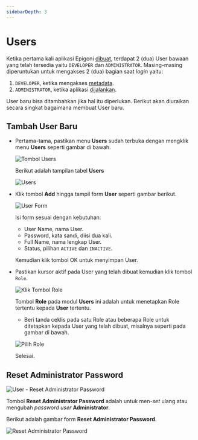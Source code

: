 ```yaml
---
sidebarDepth: 3
---
```


# Users

Ketika pertama kali aplikasi Epigoni [dibuat](../portal/appPortal.md#create-new-application), terdapat 2 (dua) User bawaan yang telah tersedia yaitu `DEVELOPER` dan `ADMINISTRATOR`. Masing-masing diperuntukan untuk mengakses 2 (dua) bagian saat _login_ yaitu:

1. `DEVELOPER`, ketika mengakses [metadata](../metadata/).
2. `ADMINISTRATOR`, ketika aplikasi [dijalankan](../portal/menuPengaturanAplikasi.md#run).

User baru bisa ditambahkan jika hal itu diperlukan. Berikut akan diuraikan secara singkat bagaimana membuat User baru.

## Tambah User Baru

- Pertama-tama, pastikan menu **Users** sudah terbuka dengan mengklik menu **Users** seperti gambar di bawah.

  ![Tombol Users](/images/btn-users.png)

  Berikut adalah tampilan tabel **Users**

  ![Users](/images/app-users.png)

- Klik tombol **Add** hingga tampil form **User** seperti gambar berikut.

  ![User Form](/images/app-user-form.png)

  Isi form sesuai dengan kebutuhan:

  - User Name, nama User.
  - Password, kata sandi, diisi dua kali.
  - Full Name, nama lengkap User.
  - Status, pilihan `ACTIVE` dan `INACTIVE`.

  Kemudian klik tombol OK untuk menyimpan User.

- Pastikan kursor aktif pada User yang telah dibuat kemudian klik tombol `Role`.

  ![Klik Tombol Role](/images/users-role-btn.png)

  Tombol **Role** pada modul **Users** ini adalah untuk menetapkan Role tertentu kepada **User** tertentu.

  - Beri tanda ceklis pada satu Role atau beberapa Role untuk ditetapkan kepada User yang telah dibuat, misalnya seperti pada gambar di bawah.

  ![Pilih Role](/images/user-role-pilih.png)

  Selesai.

## Reset Administrator Password

![User - Reset Administrator Password](/images/user-reset-adm-pass.png)

Tombol **Reset Administrator Password** adalah untuk men-_set_ ulang atau mengubah _password_ _user_ **Administrator**.

Berikut adalah gambar form **Reset Administrator Password**.

![Reset Administrator Password](/images/reset-adm-pass.png)
